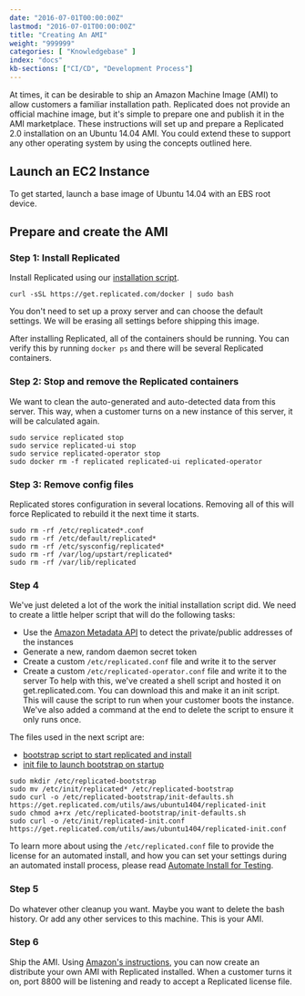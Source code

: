 ```yaml
---
date: "2016-07-01T00:00:00Z"
lastmod: "2016-07-01T00:00:00Z"
title: "Creating An AMI"
weight: "999999"
categories: [ "Knowledgebase" ]
index: "docs"
kb-sections: ["CI/CD", "Development Process"]
---
```


At times, it can be desirable to ship an Amazon Machine Image (AMI) to allow customers a familiar installation path.
Replicated does not provide an official machine image, but it's simple to prepare one and publish it in the AMI
marketplace. These instructions will set up and prepare a Replicated 2.0 installation on an Ubuntu 14.04 AMI. You
could extend these to support any other operating system by using the concepts outlined here.

## Launch an EC2 Instance

To get started, launch a base image of Ubuntu 14.04 with an EBS root device.

## Prepare and create the AMI

### Step 1: Install Replicated

Install Replicated using our [installation script](/docs/distributing-an-application/installing/).

```shell
curl -sSL https://get.replicated.com/docker | sudo bash
```

You don't need to set up a proxy server and can choose the default settings. We will be erasing all settings before
shipping this image.

After installing Replicated, all of the containers should be running. You can verify this by running `docker ps` and
there will be several Replicated containers.

### Step 2: Stop and remove the Replicated containers

We want to clean the auto-generated and auto-detected data from this server. This way, when a customer turns on a new
instance of this server, it will be calculated again.

```shell
sudo service replicated stop
sudo service replicated-ui stop
sudo service replicated-operator stop
sudo docker rm -f replicated replicated-ui replicated-operator
```

### Step 3: Remove config files

Replicated stores configuration in several locations. Removing all of this will force Replicated to rebuild it the next
time it starts.

```shell
sudo rm -rf /etc/replicated*.conf
sudo rm -rf /etc/default/replicated*
sudo rm -rf /etc/sysconfig/replicated*
sudo rm -rf /var/log/upstart/replicated*
sudo rm -rf /var/lib/replicated
```

### Step 4

We've just deleted a lot of the work the initial installation script did. We need to create a little helper script that will do
the following tasks:

- Use the [Amazon Metadata API](http://docs.aws.amazon.com/AWSEC2/latest/UserGuide/ec2-instance-metadata.html) to detect the
private/public addresses of the instances
- Generate a new, random daemon secret token
- Create a custom `/etc/replicated.conf` file and write it to the server
- Create a custom `/etc/replicated-operator.conf` file and write it to the server
To help with this, we've created a shell script and hosted it on get.replicated.com. You can download this and make it an init script. This
will cause the script to run when your customer boots the instance. We've also added a command at the end to delete the script to ensure
it only runs once.

The files used in the next script are:

* [bootstrap script to start replicated and install](https://get.replicated.com/utils/aws/ubuntu1404/replicated-init)
* [init file to launch bootstrap on startup](https://get.replicated.com/utils/aws/ubuntu1404/replicated-init.conf)

```shell
sudo mkdir /etc/replicated-bootstrap
sudo mv /etc/init/replicated* /etc/replicated-bootstrap
sudo curl -o /etc/replicated-bootstrap/init-defaults.sh https://get.replicated.com/utils/aws/ubuntu1404/replicated-init
sudo chmod a+rx /etc/replicated-bootstrap/init-defaults.sh
sudo curl -o /etc/init/replicated-init.conf https://get.replicated.com/utils/aws/ubuntu1404/replicated-init.conf
```

To learn more about using the `/etc/replicated.conf` file to provide the license for an automated install, and
how you can set your settings during an automated install process, please read
[Automate Install for Testing](/docs/kb/developer-resources/automate-install/).

### Step 5

Do whatever other cleanup you want. Maybe you want to delete the bash history. Or add any other services to this machine. This is your AMI.

### Step 6

Ship the AMI. Using [Amazon's instructions](http://docs.aws.amazon.com/AWSEC2/latest/UserGuide/AMIs.html), you can now create an distribute
your own AMI with Replicated installed. When a customer turns it on, port 8800 will be listening and ready to accept a Replicated license file.
